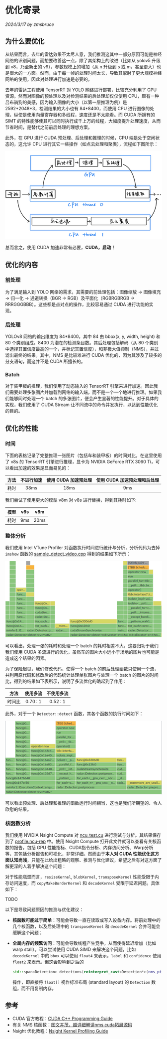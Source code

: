 # 优化寄录

*2024/3/17 by zmsbruce*

## 为什么要优化

从结果而言，去年的雷达效果不太尽人意，我们推测这其中一部分原因可能是神经网络的识别问题。而想要改善这一点，除了其架构上的改进（比如从 yolov5 升级到 v8，乃至新出的 v9），参数规模上的增加（从 n 升级到 s 或 m，甚至更大）也是很大的一方面。然而，由于每一帧的处理时间太长，导致其掣肘了更大规模神经网络的使用，因此对处理进行加速是必要的。

去年的雷达工程使用 TensorRT 对 YOLO 网络进行部署，比较充分利用了 GPU 资源。然而对图像的预处理以及对检测结果的后处理却仅仅使用 CPU，颇有一种吕布骑狗的美感，因为输入图像的大小（以第一层推理为例）是 2592\*2048\*3，检测结果的大小也有 84\*8400，而使用 CPU 进行图像的处理，纵使是使用向量寄存器和多线程，速度还是不太能看。而 CUDA 所拥有的 SIMT 的特性能够使其可以同时执行成千上万的线程，大幅度提升处理速度，从而节省时间，是替代之前前后处理的理想方案。

此外，在 GPU 进行 CUDA 预处理、后处理和推理的时候，CPU 端是处于空闲状态的，这允许 CPU 进行其它一些操作（如点云处理和聚类），流程如下图所示：

![](./images/profile_0.png)

总而言之，使用 CUDA 加速非常有必要，**CUDA，启动！**

## 优化的内容

### 前处理

为了满足输入到 YOLO 网络的需求，其需要的前处理包括：图像缩放 $\rightarrow$ 图像填充 $\rightarrow$ 归一化 $\rightarrow$ 通道转换（BGR $\rightarrow$ RGB）及平面化（RGBRGBRGB $\rightarrow$ RRRGGGBBB）。这些都是点对点的操作，比较容易通过 CUDA 进行功能的实现。

### 后处理

YOLOv8 网络的输出维度为 84\*8400，其中 84 由 bbox(x, y, width, height) 和 80 个类别组成。8400 为潜在的检测条目数。其后处理包括解码（从 80 个类别中选择其置信度最高的一个，并标记其置信度），和非极大值抑制（NMS），并过滤出最终的结果。其中，NMS 是比较难进行 CUDA 优化的，因为其涉及了较多的分支语句，而这并不是 CUDA 所擅长的。

### Batch

对于装甲板的推理，我们使用了动态输入的 TensorRT 引擎来进行加速。因此我们需要处理多张图片并加载到网络的输入端，而不是一个一个地进行推理。如果我们能够同时处理一个 batch 的多张图片，便会产生显著的性能提升。对于具体的实现，我们使用了 CUDA Stream 让不同流中的命令并发执行，以达到性能优化的目的。

## 优化的性能

### 时间

下面的表格记录了完整推理一张图片（包括车和装甲板）的时间对比，在这里使用了 v8s 的 TensorRT 引擎进行推理，显卡为 NVIDIA GeForce RTX 3060 Ti，可以看出加速的效果是显而易见的：

| 方法 | 不进行加速 | 使用 CUDA 加速预处理 | 使用 CUDA 加速预处理和后处理 |
|:-:|:-:|:-:|:-:|
| 耗时 | 38ms | 18ms | 9ms |

我们尝试了使用更大的模型 v8m 对 v8s 进行替换，得到其耗时如下:

| 模型 | v8s | v8m  |
|:-:|:-:|:-:|
| 耗时 | 9ms | 20ms |

### 整体分析

我们使用 Intel VTune Profiler 对函数执行时间进行统计与分析，分析代码为去掉 `imshow` 函数的 [sample_detect_video.cpp](../samples/sample_detect_video.cpp) 得到的结果如下所示：

![](./images/profile_1.png)

可以看出，处理一张的耗时和处理一个 batch 的耗时相差不大，这要归功于我们我们使用 CUDA 多流进行的优化，虽然车的图片大小远小于场地的图片也可能是造成这个结果的因素。

为了保险起见，我们修改代码，使得一个 batch 的前后处理函数只使用一个流，并利用原代码和修改后的代码统计处理单张图片与处理一个 batch 的图片的时间比，得到的结果如下表所示，说明了多流优化的确起到了作用：

| 方法 | 使用多流 | 不使用多流 |
|:-:|:-:|:-:|
| 时间比 | 0.70 : 1 | 0.52 : 1 |

此外，对于一个 `Detector::detect` 函数，其各个函数的执行时间如下：

![](./images/profile_2.png)

可以看出预处理、后处理和推理的函数运行时间相当，这也是我们所期望的、令人欣慰的结果。

### 核函数分析

我们使用 NVIDIA Nsight Compute 对 [ncu_test.cu](../test/profile/ncu_test.cu) 进行测试与分析。其结果保存到了 [profile.ncu-rep](./profile/profile.ncu-rep) 中。使用 Nsight Compute 打开此文件就可以查看有关核函数的报告，包括 GPU 性能指标、CUDA指令分析、内存访问分析、Warp分析等，其包括分析报告和可视化，非常详细。然而由于**本人对 CUDA 性能优化这方面认知尚浅**，只能在此给出粗略的观察、推测与优化建议，希望之后有对这方面了解更深的人着手解决这个问题：

对于性能瓶颈而言，`resizeKernel`, `blobKernel`, `transposeKernel` 性能受限于内存访问速度，而 `copyMakeBorderKernel` 和 `decodeKernel` 受限于延迟问题。具体如下：

TODO

以下是导致问题原因的推测与优化建议：

- **核函数可能过于简单**：可能会导致一直在读取或写入设备内存。将前处理中的几个核函数，以及后处理中的 `transposeKernel` 和 `decodeKernel` 合并可能会缓解这个问题；

- **全局内存的频繁访问**：可能会导致线程产生竞争，从而使得延迟增加（比如 warp stall）。可以尝试使用 CUDA SIMD 来解决这个问题，比如 `decodeKernel` 中的 `bbox` 可以使用 `float4` 来表示，`label` 和 `confidence` 使用 `float2` 来表示。但这会影响到之后的 

    ```cpp
    std::span<Detection> detections(reinterpret_cast<Detection*>(nms_ptr_), output_anchors_);
    ```
    
    操作，即直接将 `float[]` 视作标准布局 (standard layout) 的 `Detection` 数组，而不用复制内存。

## 参考

* CUDA 官方教程：[CUDA C++ Programming Guide](https://docs.nvidia.com/cuda/cuda-c-programming-guide/index.html)
* 有关 NMS 核函数：[图文并茂，超详细解读nms cuda拓展源码](https://zhuanlan.zhihu.com/p/466169614)
* Nsight 优化教程：[Nsight Kernel Profiling Guide](https://docs.nvidia.com/nsight-compute/ProfilingGuide/index.html)